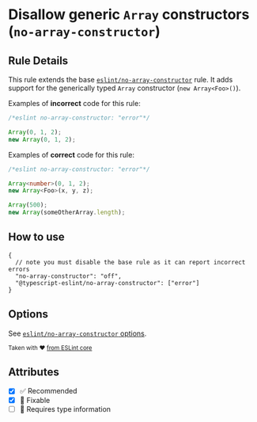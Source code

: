 # Disallow generic `Array` constructors (`no-array-constructor`)

## Rule Details

This rule extends the base
[`eslint/no-array-constructor`](https://eslint.org/docs/rules/no-array-constructor)
rule. It adds support for the generically typed `Array` constructor
(`new Array<Foo>()`).

Examples of **incorrect** code for this rule:

```ts
/*eslint no-array-constructor: "error"*/

Array(0, 1, 2);
new Array(0, 1, 2);
```

Examples of **correct** code for this rule:

```ts
/*eslint no-array-constructor: "error"*/

Array<number>(0, 1, 2);
new Array<Foo>(x, y, z);

Array(500);
new Array(someOtherArray.length);
```

## How to use

```jsonc
{
  // note you must disable the base rule as it can report incorrect errors
  "no-array-constructor": "off",
  "@typescript-eslint/no-array-constructor": ["error"]
}
```

## Options

See
[`eslint/no-array-constructor` options](https://eslint.org/docs/rules/no-array-constructor#options).

<sup>Taken with ❤️
[from ESLint core](https://github.com/eslint/eslint/blob/master/docs/rules/no-array-constructor.md)</sup>

## Attributes

- [x] ✅ Recommended
- [x] 🔧 Fixable
- [ ] 💭 Requires type information
